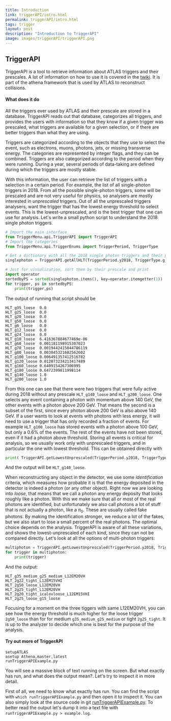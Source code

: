 ```yaml
---
title: Introduction
link: triggerAPI/intro.html
permalink: triggerAPI/intro.html
tags: trigger
layout: post
description: "Introduction to TriggerAPI"
image: images/triggerAPI/triggerAPI.png
---
```


## TriggerAPI

TriggerAPI is a tool to retrieve information about ATLAS triggers and their prescales. A lot of information on how to use it is covered in the [twiki](https://twiki.cern.ch/twiki/bin/view/Atlas/TriggerAPI).
It is part of the athena framework that is used by ATLAS to reconstruct collisions.

#### What does it do

All the triggers ever used by ATLAS and their prescale are stored in a database. TriggerAPI reads out that database, categorizes all triggers, and provides the users with information so that they know if a given trigger was prescaled, what triggers are available for a given selection, or if there are better triggers than what they are using.

Triggers are categorized according to the objects that they use to select the event, such as electrons, muons, photons, jets, or missing transverse energy. The categories are represented by integer flags, and they can be combined.
Triggers are also categorized according to the period when they were running. During a year, several periods of data-taking are defined during which the triggers are mostly stable.

With this information, the user can retrieve the list of triggers with a selection in a certain period. For example, the list of all single-photon triggers in 2018. From all the possible single-photon triggers, some will be prescaled and are not very useful for physics, so analysers are mostly interested in _unprescaled_ triggers. Out of all the unprescaled triggers analysers, want the trigger that has the lowest energy threshold to select events. This is the lowest-unprescaled, and is the best trigger that one can use for analysis.
Let's write a small python script to understand the 2018 single photon triggers.

```python
# Import the main interface
from TriggerMenu.api.TriggerAPI import TriggerAPI
# Import the categories
from TriggerMenu.api.TriggerEnums import TriggerPeriod, TriggerType

# Get a dictionary with all the 2018 single photon triggers and their prescale, with loose identification
singlephoton = TriggerAPI.getAllHLT(TriggerPeriod.y2018, TriggerType.g_single, matchPattern="_loose$")

# Just for visualization, sort them by their prescale and print
import operator
sortedbyPS = sorted(singlephoton.items(), key=operator.itemgetter(1))
for trigger, ps in sortedbyPS:
    print(trigger,ps)
```

The output of running that script should be

```
HLT_g35_loose  0.0
HLT_g25_loose  0.0
HLT_g20_loose  0.0
HLT_g50_loose  0.0
HLT_g6_loose   0.0
HLT_g12_loose  0.0
HLT_g24_loose  0.0
HLT_g10_loose  6.416367884677469e-06
HLT_g60_loose  0.001181198915307023
HLT_g70_loose  0.0019442415044786119
HLT_g80_loose  0.003045321602562602
HLT_g100_loose 0.006491357412516782
HLT_g120_loose 0.012073234213417489
HLT_g160_loose 0.6409154267306995
HLT_g180_loose 0.6472399811998114
HLT_g140_loose 1.0
HLT_g200_loose 1.0
```

From this one can see that there were two triggers that were fully active during 2018 without any prescale `HLT_g140_loose` and `HLT_g200_loose`. One selects any event containing a photon with momentum above 140 GeV, the other events with a photon above 200 GeV. That means the second is a subset of the first, since every photon above 200 GeV is also above 140 GeV. If a user wants to look at events with photons with less energy, it will need to use a trigger that has only recorded a fraction of events. For example `HLT_g100_loose` has stored events with a photon above 100 GeV, but only a 0.6% of the events. The rest of the events have not been stored, even if it had a photon above threshold. Storing all events is critical for analysis, so we usually work only with unprescaled triggers, and in particular the one with lowest threshold. This can be obtained directly with 
```python
print( TriggerAPI.getLowestUnprescaled(TriggerPeriod.y2018, TriggerType.g_single, matchPattern="_loose$") )
```
And the output will be `HLT_g140_loose`.

When reconstructing any object in the detector, we use some _identification_ criteria, which measures how probable it is that the energy deposited in the detector is indeed a photon (or any other object). Right now we are looking into _loose_, that means that we call a photon any energy deposity that looks roughly like a photon. With this we make sure that all or most of the real photons are identified, but unfortunately we also call photons a lot of stuff that is not actually a photon, like a $\pi_0$. These are usually called fake photons. By making the identification stronger, we reduce a lot of the fakes, but we also start to lose a small percent of the real photons. The optimal choice depends on the analysis. TriggerAPI is aware of all these variations, and shows the lowest-unprescaled of each kind, since they can not be compared directly. Let's look at all the options of multi-photon triggers:
```python
multiphoton = TriggerAPI.getLowestUnprescaled(TriggerPeriod.y2018, TriggerType.g_multi)
for trigger in multiphoton:
    print(trigger)
```
And the output:
```
HLT_g35_medium_g25_medium_L12EM20VH
HLT_2g22_tight_L12EM15VHI
HLT_2g50_loose_L12EM20VH
HLT_2g25_tight_L12EM20VH
HLT_2g20_tight_icalovloose_L12EM15VHI
HLT_2g25_loose_g15_loose
```

Focusing for a moment on the three tiggers with same L12EM20VH, you can see how the energy threshold is much higher for the loose trigger `2g50_loose` than for for medium `g35_medium_g25_medium` or tight `2g25_tight`. It is up to the analyzer to decide which one is best for the purpose of the analysis.

#### Try out more of TriggerAPI

```
setupATLAS
asetup Athena,master,latest
runTriggerAPIExample.py
```

You will see a massive block of text running on the screen. But what exactly has run, and what does the output mean?. Let's try to inspect it in more detail.

First of all, we need to know what exactly has run. You can find the script with `which runTriggerAPIExample.py` and then open it to inspect it. You can also simply look at the source code in git [runTriggerAPIExample.py](https://gitlab.cern.ch/atlas/athena/-/blob/master/Trigger/TriggerCommon/TriggerMenuMT/scripts/runTriggerAPIExample.py). To better read the output let's dump it into a text file with `runTriggerAPIExample.py > example.log`.


